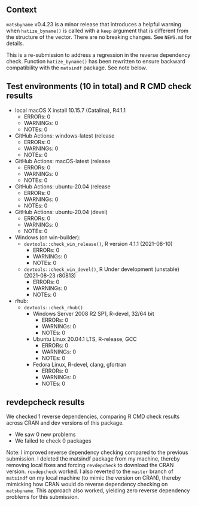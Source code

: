 ## Context

`matsbyname` v0.4.23 is a minor release that
introduces a helpful warning when `hatize_byname()` is called 
with a `keep` argument that is different 
from the structure of the vector.
There are no breaking changes.
See `NEWS.md` for details.

This is a re-submission to address a regression in the reverse dependency check.
Function `hatize_byname()` has been rewritten to ensure backward compatibility 
with the `matsindf` package.
See note below.


## Test environments (10 in total) and R CMD check results

* local macOS X install 10.15.7 (Catalina), R4.1.1
    * ERRORs: 0
    * WARNINGs: 0
    * NOTEs: 0
* GitHub Actions: windows-latest (release
    * ERRORs: 0
    * WARNINGs: 0
    * NOTEs: 0
* GitHub Actions: macOS-latest (release
    * ERRORs: 0
    * WARNINGs: 0
    * NOTEs: 0
* GitHub Actions: ubuntu-20.04 (release
    * ERRORs: 0
    * WARNINGs: 0
    * NOTEs: 0
* GitHub Actions: ubuntu-20.04 (devel)
    * ERRORs: 0
    * WARNINGs: 0
    * NOTEs: 0
* Windows (on win-builder):
    * `devtools::check_win_release()`, R version 4.1.1 (2021-08-10)
        * ERRORs: 0
        * WARNINGs: 0
        * NOTEs: 0
    * `devtools::check_win_devel()`, R Under development (unstable) (2021-08-23 r80813)
        * ERRORs: 0
        * WARNINGs: 0
        * NOTEs: 0
* rhub:
    * `devtools::check_rhub()`
        * Windows Server 2008 R2 SP1, R-devel, 32/64 bit
            * ERRORs: 0
            * WARNINGs: 0
            * NOTEs: 0
        * Ubuntu Linux 20.04.1 LTS, R-release, GCC
            * ERRORs: 0
            * WARNINGs: 0
            * NOTEs: 0
        * Fedora Linux, R-devel, clang, gfortran
            * ERRORs: 0
            * WARNINGs: 0
            * NOTEs: 0


## revdepcheck results

We checked 1 reverse dependencies, comparing R CMD check results across CRAN and dev versions of this package.

 * We saw 0 new problems
 * We failed to check 0 packages
 
 Note: I improved reverse dependency checking compared to the previous submission. 
 I deleted the matsindf package from my machine, thereby
 removing local fixes and forcing `revdepcheck` to download the CRAN version.
 `revdepcheck` worked.
 I also reverted to the `master` branch of `matsindf` on my local machine
 (to mimic the version on CRAN),
 thereby mimicking how CRAN would do reverse dependency checking on `matsbyname`.
 This approach also worked, yielding zero reverse dependency problems
 for this submission.

 